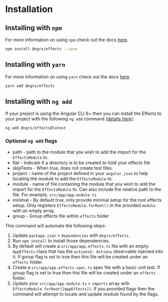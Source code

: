 # Installation

## Installing with `npm`

For more information on using `npm` check out the docs <a href="https://docs.npmjs.com/cli/install" target="_blank">here</a>.

```sh
npm install @ngrx/effects --save
```

## Installing with `yarn`

For more information on using `yarn` check out the docs <a href="https://yarnpkg.com/getting-started/usage#installing-all-the-dependencies" target="_blank">here</a>.

```sh
yarn add @ngrx/effects
```

## Installing with `ng add`

If your project is using the Angular CLI 6+ then you can install the Effects to your project with the following `ng add` command <a href="https://angular.io/cli/add" target="_blank">(details here)</a>:

```sh
ng add @ngrx/effects@latest
```

### Optional `ng add` flags

* path - path to the module that you wish to add the import for the `EffectsModule` to.
* flat - Indicate if a directory is to be created to hold your effects file
* skipTests - When true, does not create test files.
* project - name of the project defined in your `angular.json` to help locating the module to add the `EffectsModule` to.
* module - name of file containing the module that you wish to add the import for the `EffectsModule` to. Can also include the relative path to the file. For example, `src/app/app.module.ts`
* minimal - By default true, only provide minimal setup for the root effects setup. Only registers `EffectsModule.forRoot()` in the provided `module` with an empty array.
* group - Group effects file within `effects` folder

This command will automate the following steps:

1. Update `package.json` > `dependencies` with `@ngrx/effects`.
2. Run `npm install` to install those dependencies. 
3. By default will create a `src/app/app.effects.ts` file with an empty `AppEffects` class that has the `actions$: Actions` observable injected into it. If group flag is set to true then this file will be created under an `effects` folder.
4. Create a `src/app/app.effects.spec.ts` spec file with a basic unit test. If group flag is set to true then this file will be created under an `effects` folder.
5. Update your `src/app/app.module.ts` > `imports` array with `EffectsModule.forRoot([AppEffects])`. If you provided flags then the command will attempt to locate and update module found by the flags.
